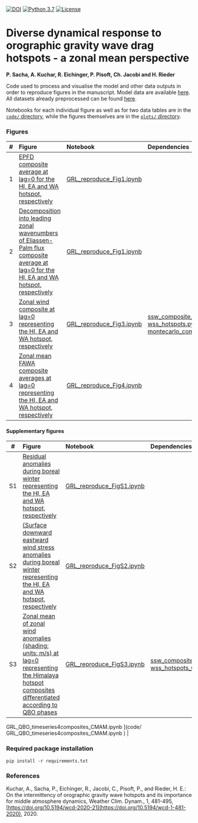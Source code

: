 [![DOI](https://zenodo.org/badge/DOI/?.svg)](https://zenodo.org/record/?)
[![Python 3.7](https://img.shields.io/badge/python-3.6-blue.svg)](https://www.python.org/downloads/release/python-369/)
[![License](https://img.shields.io/badge/License-MIT-yellow.svg)](LICENSE)

# Diverse dynamical response to orographic gravity wave drag hotspots - a zonal mean perspective
**P. Sacha, A. Kuchar, R. Eichinger, P. Pisoft, Ch. Jacobi and H. Rieder**

Code used to process and visualise the model and other data outputs in order to reproduce figures in the manuscript.
Model data are available [here](http://climate-modelling.canada.ca/climatemodeldata/cmam/output/CMAM/CMAM30-SD/index.shtml). All datasets already preprocessed can be found [here](https://data.mendeley.com/datasets/j3hj7f9t67/3).

Notebooks for each individual figure as well as for two data tables are in the [`code/` directory](code), while the figures themselves are in the [`plots/` directory](plots).

### Figures
|  #  | Figure                                                                                                                                                                                                    | Notebook                                                                              | Dependencies                                                                                                                                                             |
|:---:|:----------------------------------------------------------------------------------------------------------------------------------------------------------------------------------------------------------|:--------------------------------------------------------------------------------------|:-------------------------------------------------------------------------------------------------------------------------------------------------------------------------|
|  1 | [EPFD composite average at lag=0 for the HI, EA and WA hotspot, respectively](plots/EPFD+EPfluxes_anomalies_all_20days_zm_wEPFDsignificancetropopause_DJFonly+alllayers.pdf)                                                                              | [GRL_reproduce_Fig1.ipynb](code/GRL_reproduce_Fig1.ipynb)                       |                                                                                                                                       |
|  2 | [Decomposition into leading zonal wavenumbers of Eliassen-Palm flux composite average at lag=0 for the HI, EA and WA hotspot, respectively](plots/EPFD+EPfluxes+wavenumbers-123_anomalies_all_20days_zm_wEPFDsignificancetropopause_DJFonly_pvalue0.05.pdf)                                                      | [GRL_reproduce_Fig1.ipynb](code/GRL_reproduce_Fig2.ipynb)                 |                                                                                                                           |
|  3 | [Zonal wind composite at lag=0 representing the HI, EA and WA hotspot, respectively](plots/ua_anomalies_all_20days_zm_wsignificance_DJFonly_Berlin_cm.pdf)                | [GRL_reproduce_Fig3.ipynb](code/GRL_reproduce_Fig3.ipynb)                 | [ssw_composite_cmam_optimized2-wss_hotspots.py](code/ssw_composite_cmam_optimized2-wss_hotspots.py), [montecarlo_composites_script.py](code/montecarlo_composites_script.py)                                                                                                                            |
|  4 | [Zonal mean FAWA composite averages at lag=0 representing the HI, EA and WA hotspot, respectively](code/lwatend_anomalies_all_20days_zm_wsignificance_DJFonly.pdf) | [GRL_reproduce_Fig4.ipynb](code/GRL_reproduce_Fig4.ipynb)                     |                                                                                                                            |

#### Supplementary figures
|  #  | Figure                                                                                                                                                                                                    | Notebook                                                                              | Dependencies                                                                                                                                                             |
|:---:|:----------------------------------------------------------------------------------------------------------------------------------------------------------------------------------------------------------|:--------------------------------------------------------------------------------------|:-------------------------------------------------------------------------------------------------------------------------------------------------------------------------|
|  S1 | [Residual anomalies during boreal winter representing the HI, EA and WA hotspot, respectively](plots//TEM-res3-new_anomalies_all_20days_zm_wosignificance_DJFonly.pdf)                                               | [GRL_reproduce_FigS1.ipynb](code/GRL_reproduce_FigS1.ipynb)                     | |
| S2 | [{Surface downward eastward wind stress anomalies during boreal winter representing the HI, EA and WA hotspot, respectively](plots/tauu_anomalies_allwclim_20days_wsignificancefrom10000_PlateCarree_DJFonly.pdf)                                                                              | [GRL_reproduce_FigS2.ipynb](code/GRL_reproduce_FigS2.ipynb)                       |                                                                                                                                    |
|  S3 | [Zonal mean of zonal wind anomalies (shading; units: m/s) at lag=0 representing the Himalaya hotspot composites differentiated according to QBO phases](plots/ua_anomalies_all_20days_zm_wosignificance_DJFonly_QBO_Himalyasonly.pdf)                                                                              | [GRL_reproduce_FigS3.ipynb](code/GRL_reproduce_FigS3.ipynb)                       |             [ssw_composite_cmam_optimized2-wss_hotspots_QBO.py](code/ssw_composite_cmam_optimized2-wss_hotspots_QBO.py),           [
GRL_QBO_timeseries4composites_CMAM.ipynb ](code/
GRL_QBO_timeseries4composites_CMAM.ipynb )                                                                                                            |

### Required package installation
`pip install -r requirements.txt`

### References

Kuchar, A., Sacha, P., Eichinger, R., Jacobi, C., Pisoft, P., and Rieder, H. E.: On the intermittency of orographic gravity wave hotspots and its importance for middle atmosphere dynamics, Weather Clim. Dynam., 1, 481-495, [https://doi.org/10.5194/wcd-2020-21](https://doi.org/10.5194/wcd-1-481-2020), 2020.
